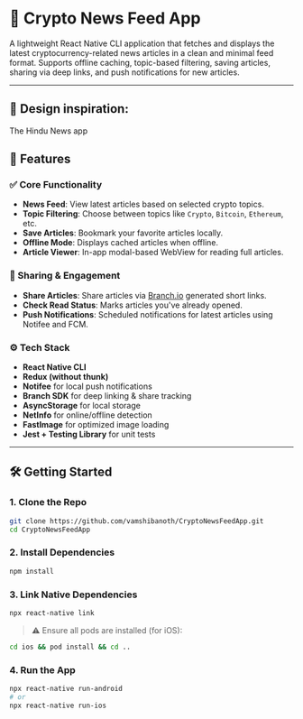 # 📰 Crypto News Feed App

A lightweight React Native CLI application that fetches and displays the latest cryptocurrency-related news articles in a clean and minimal feed format. Supports offline caching, topic-based filtering, saving articles, sharing via deep links, and push notifications for new articles.

---

## 🚀 Design inspiration:

The Hindu News app

## 🚀 Features

### ✅ Core Functionality

* **News Feed**: View latest articles based on selected crypto topics.
* **Topic Filtering**: Choose between topics like `Crypto`, `Bitcoin`, `Ethereum`, etc.
* **Save Articles**: Bookmark your favorite articles locally.
* **Offline Mode**: Displays cached articles when offline.
* **Article Viewer**: In-app modal-based WebView for reading full articles.

### 🔗 Sharing & Engagement

* **Share Articles**: Share articles via [Branch.io](https://branch.io/) generated short links.
* **Check Read Status**: Marks articles you've already opened.
* **Push Notifications**: Scheduled notifications for latest articles using Notifee and FCM.

### ⚙️ Tech Stack

* **React Native CLI**
* **Redux (without thunk)**
* **Notifee** for local push notifications
* **Branch SDK** for deep linking & share tracking
* **AsyncStorage** for local storage
* **NetInfo** for online/offline detection
* **FastImage** for optimized image loading
* **Jest + Testing Library** for unit tests

---

## 🛠️ Getting Started

### 1. **Clone the Repo**

```bash
git clone https://github.com/vamshibanoth/CryptoNewsFeedApp.git
cd CryptoNewsFeedApp
```

### 2. **Install Dependencies**

```bash
npm install
```

### 3. **Link Native Dependencies**

```bash
npx react-native link
```

> ⚠️ Ensure all pods are installed (for iOS):

```bash
cd ios && pod install && cd ..
```


### 4. **Run the App**

```bash
npx react-native run-android
# or
npx react-native run-ios
```

